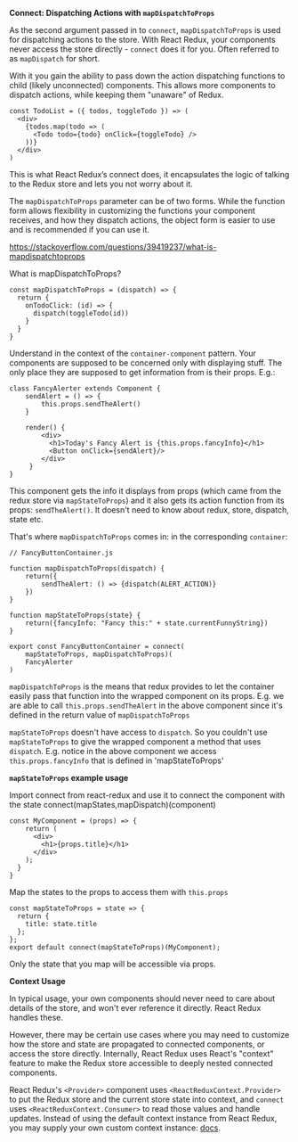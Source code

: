 **Connect: Dispatching Actions with `mapDispatchToProps`**

As the second argument passed in to `connect`, `mapDispatchToProps` is used for dispatching actions to the store.
With React Redux, your components never access the store directly - `connect` does it for you.
Often referred to as `mapDispatch` for short.

With it you gain the ability to pass down the action dispatching functions to child (likely unconnected)
components. This allows more components to dispatch actions, while keeping them "unaware" of Redux.

    const TodoList = ({ todos, toggleTodo }) => (
      <div>
        {todos.map(todo => (
          <Todo todo={todo} onClick={toggleTodo} />
        ))}
      </div>
    )

This is what React Redux’s connect does, it encapsulates the logic of talking to the Redux store and lets
you not worry about it.

The `mapDispatchToProps` parameter can be of two forms. While the function form allows flexibility in customizing
the functions your component receives, and how they dispatch actions, the object form is easier to use and is recommended if you can use it.

https://stackoverflow.com/questions/39419237/what-is-mapdispatchtoprops

What is mapDispatchToProps?

    const mapDispatchToProps = (dispatch) => {
      return {
        onTodoClick: (id) => {
          dispatch(toggleTodo(id))
        }
      }
    }

Understand in the context of the `container-component` pattern.
Your components are supposed to be concerned only with displaying stuff. The only place they are
supposed to get information from is their props. E.g.:

    class FancyAlerter extends Component {
        sendAlert = () => {
            this.props.sendTheAlert()
        }

        render() {
            <div>
              <h1>Today's Fancy Alert is {this.props.fancyInfo}</h1>
              <Button onClick={sendAlert}/>
            </div>
         }
    }

This component gets the info it displays from props (which came from the redux store via `mapStateToProps`)
and it also gets its action function from its props: `sendTheAlert()`.  It doesn't need to know about redux, store, dispatch, state etc.

That's where `mapDispatchToProps` comes in: in the corresponding `container`:

    // FancyButtonContainer.js

    function mapDispatchToProps(dispatch) {
        return({
            sendTheAlert: () => {dispatch(ALERT_ACTION)}
        })
    }

    function mapStateToProps(state} {
        return({fancyInfo: "Fancy this:" + state.currentFunnyString})
    }

    export const FancyButtonContainer = connect(
        mapStateToProps, mapDispatchToProps)(
        FancyAlerter
    )

`mapDispatchToProps` is the means that redux provides to let the container easily pass that function into the wrapped
component on its props. E.g. we are able to call `this.props.sendTheAlert` in the above component since it's defined
in the return value of `mapDispatchToProps`

`mapStateToProps`  doesn't have access to `dispatch`. So you couldn't use `mapStateToProps` to give the wrapped
component a method that uses `dispatch`. E.g. notice in the above component we access `this.props.fancyInfo`
that is defined in 'mapStateToProps'

**`mapStateToProps` example usage**

Import connect from react-redux and use it to connect the component with the state connect(mapStates,mapDispatch)(component)

    const MyComponent = (props) => {
        return (
          <div>
            <h1>{props.title}</h1>
          </div>
        );
      }
    }

Map the states to the props to access them with `this.props`

    const mapStateToProps = state => {
      return {
        title: state.title
      };
    };
    export default connect(mapStateToProps)(MyComponent);

Only the state that you map will be accessible via props.

**Context Usage**

In typical usage, your own components should never need to care about details of the store,
and won't ever reference it directly. React Redux handles these.

However, there may be certain use cases where you may need to customize how the store
and state are propagated to connected components, or access the store directly.
Internally, React Redux uses React's "context" feature to make the Redux store
accessible to deeply nested connected components.

React Redux's `<Provider>` component uses `<ReactReduxContext.Provider>` to put the
Redux store and the current store state into context, and `connect` uses `<ReactReduxContext.Consumer>`
to read those values and handle updates. Instead of using the default context instance
from React Redux, you may supply your own custom context
instance: [docs](https://react-redux.js.org/using-react-redux/accessing-store#providing-custom-context).



